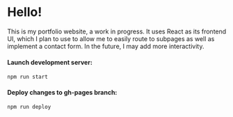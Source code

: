 # Hello!

This is my portfolio website, a work in progress. It uses React as its frontend UI, which I plan to use to allow me to easily route to subpages as well as implement a contact form. In the future, I may add more interactivity.

#### Launch development server:

`npm run start`

#### Deploy changes to gh-pages branch:

`npm run deploy`
